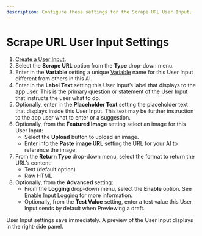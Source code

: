 ```yaml
---
description: Configure these settings for the Scrape URL User Input.
---
```


# Scrape URL User Input Settings

1. [Create a User Input](../create-a-user-input.md).
2. Select the **Scrape URL** option from the **Type** drop-down menu.
3. Enter in the **Variable** setting a unique [Variable](../what-is-a-variable.md) name for this User Input different from others in this AI.
4. Enter in the **Label Text** setting this User Input’s label that displays to the app user. This is the primary question or statement of the User Input that instructs the user what to do.
5. Optionally, enter in the **Placeholder Text** setting the placeholder text that displays inside this User Input. This text may be further instruction to the app user what to enter or a suggestion.
6. Optionally, from the **Featured Image** setting select an image for this User Input:
   * Select the **Upload** button to upload an image.
   * Enter into the **Paste image URL** setting the URL for your AI to reference the image.
7. From the **Return Type** drop-down menu, select the format to return the URL’s content:
   * Text (default option)
   * Raw HTML
8. Optionally, from the **Advanced** setting:
   * From the **Logging** drop-down menu, select the **Enable** option. See [Enable Input Logging](../enable-input-logging.md) for more information.
   * Optionally, from the **Test Value** setting, enter a test value this User Input sends by default when Previewing a draft.

User Input settings save immediately. A preview of the User Input displays in the right-side panel.
